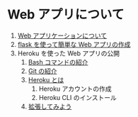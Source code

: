 # Web アプリについて

1. [Web アプリケーションについて](./02.html)
2. [flask を使って簡単な Web アプリの作成](./03.html)
3. Heroku を使った Web アプリの公開
    1. [Bash コマンドの紹介](./04.html)
    2. [Git の紹介](./05.html)
    3. [Heroku とは](./06.html)
        1. Heroku アカウントの作成
        2. Heroku CLI のインストール
    4. [拡張してみよう](./07.html)